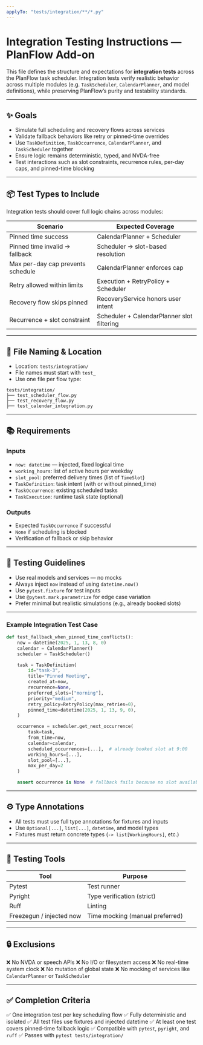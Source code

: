 ```yaml
---
applyTo: "tests/integration/**/*.py"
---
```


# Integration Testing Instructions — PlanFlow Add-on

This file defines the structure and expectations for **integration tests** across the PlanFlow task scheduler. Integration tests verify realistic behavior across multiple modules (e.g. `TaskScheduler`, `CalendarPlanner`, and model definitions), while preserving PlanFlow’s purity and testability standards.

---

## ✨ Goals

- Simulate full scheduling and recovery flows across services
- Validate fallback behaviors like retry or pinned-time overrides
- Use `TaskDefinition`, `TaskOccurrence`, `CalendarPlanner`, and `TaskScheduler` together
- Ensure logic remains deterministic, typed, and NVDA-free
- Test interactions such as slot constraints, recurrence rules, per-day caps, and pinned-time blocking

---

## 📦 Test Types to Include

Integration tests should cover full logic chains across modules:

| Scenario                          | Expected Coverage                         |
|-----------------------------------|--------------------------------------------|
| Pinned time success               | CalendarPlanner + Scheduler                |
| Pinned time invalid → fallback    | Scheduler → slot-based resolution          |
| Max per-day cap prevents schedule | CalendarPlanner enforces cap               |
| Retry allowed within limits       | Execution + RetryPolicy + Scheduler        |
| Recovery flow skips pinned        | RecoveryService honors user intent         |
| Recurrence + slot constraint      | Scheduler + CalendarPlanner slot filtering |

---

## 🧱 File Naming & Location

- Location: `tests/integration/`
- File names must start with `test_`
- Use one file per flow type:

```text
tests/integration/
├── test_scheduler_flow.py
├── test_recovery_flow.py
├── test_calendar_integration.py
````

---

## 📚 Requirements

### Inputs

* `now: datetime` — injected, fixed logical time
* `working_hours`: list of active hours per weekday
* `slot_pool`: preferred delivery times (list of `TimeSlot`)
* `TaskDefinition`: task intent (with or without pinned\_time)
* `TaskOccurrence`: existing scheduled tasks
* `TaskExecution`: runtime task state (optional)

### Outputs

* Expected `TaskOccurrence` if successful
* `None` if scheduling is blocked
* Verification of fallback or skip behavior

---

## 🧪 Testing Guidelines

* Use real models and services — no mocks
* Always inject `now` instead of using `datetime.now()`
* Use `pytest.fixture` for test inputs
* Use `@pytest.mark.parametrize` for edge case variation
* Prefer minimal but realistic simulations (e.g., already booked slots)

---

### Example Integration Test Case

```python
def test_fallback_when_pinned_time_conflicts():
    now = datetime(2025, 1, 13, 8, 0)
    calendar = CalendarPlanner()
    scheduler = TaskScheduler()

    task = TaskDefinition(
        id="task-3",
        title="Pinned Meeting",
        created_at=now,
        recurrence=None,
        preferred_slots=["morning"],
        priority="medium",
        retry_policy=RetryPolicy(max_retries=0),
        pinned_time=datetime(2025, 1, 13, 9, 0),
    )

    occurrence = scheduler.get_next_occurrence(
        task=task,
        from_time=now,
        calendar=calendar,
        scheduled_occurrences=[...],  # already booked slot at 9:00
        working_hours=[...],
        slot_pool=[...],
        max_per_day=2
    )

    assert occurrence is None  # fallback fails because no slot available
```

---

## ⚙️ Type Annotations

* All tests must use full type annotations for fixtures and inputs
* Use `Optional[...]`, `list[...]`, `datetime`, and model types
* Fixtures must return concrete types (`-> list[WorkingHours]`, etc.)

---

## 🧪 Testing Tools

| Tool                     | Purpose                         |
| ------------------------ | ------------------------------- |
| Pytest                   | Test runner                     |
| Pyright                  | Type verification (strict)      |
| Ruff                     | Linting                         |
| Freezegun / injected now | Time mocking (manual preferred) |

---

## 🔒 Exclusions

❌ No NVDA or speech APIs
❌ No I/O or filesystem access
❌ No real-time system clock
❌ No mutation of global state
❌ No mocking of services like `CalendarPlanner` or `TaskScheduler`

---

## ✅ Completion Criteria

✅ One integration test per key scheduling flow
✅ Fully deterministic and isolated
✅ All test files use fixtures and injected datetime
✅ At least one test covers pinned-time fallback logic
✅ Compatible with `pytest`, `pyright`, and `ruff`
✅ Passes with `pytest tests/integration/`
